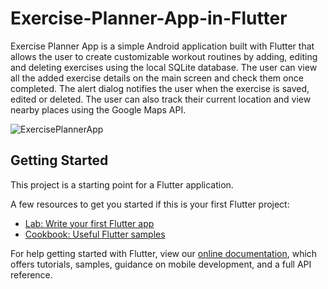 # Exercise-Planner-App-in-Flutter

Exercise Planner App is a simple Android application built with Flutter that allows the user to create customizable workout routines by adding, editing and deleting exercises using the local SQLite database. The user can view all the added exercise details on the main screen and check them once completed. The alert dialog notifies the user when the exercise is saved, edited or deleted. The user can also track their current location and view nearby places using the Google Maps API.

![ExercisePlannerApp](https://user-images.githubusercontent.com/76877184/121920295-87408980-cd55-11eb-8030-7dcc5cf643a2.PNG)

## Getting Started

This project is a starting point for a Flutter application.

A few resources to get you started if this is your first Flutter project:

- [Lab: Write your first Flutter app](https://flutter.dev/docs/get-started/codelab)
- [Cookbook: Useful Flutter samples](https://flutter.dev/docs/cookbook)

For help getting started with Flutter, view our [online documentation](https://flutter.dev/docs), which offers tutorials, samples, guidance on mobile development, and a full API reference.
